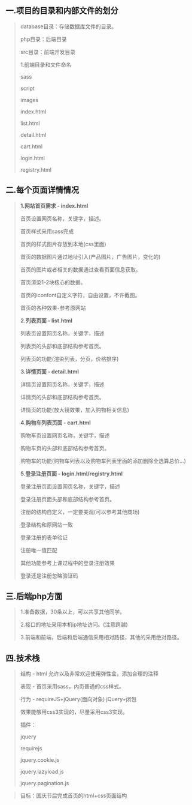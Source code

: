 ## 一.项目的目录和内部文件的划分

> database目录：存储数据库文件的目录。
>
> php目录：后端目录
>
> src目录：前端开发目录
>
> 1.前端目录和文件命名
>
> sass
>
> script
>
> images
>
> index.html 
>
> list.html
>
> detail.html
>
> cart.html
>
> login.html
>
> registry.html 

## 二.每个页面详情情况

> **1.网站首页需求 - index.html**
>
> 首页设置网页名称，关键字，描述。
>
> 首页样式采用sass完成
>
> 首页的样式图片存放到本地(css里面)
>
> 首页的数据图片通过地址引入(产品图片，广告图片，变化的)
>
> 首页的图片或者相关的数据通过查看页面信息获取。
>
> 首页渲染1-2块核心的数据。
>
> 首页的iconfont自定义字符，自由设置，不许截图。
>
> 首页的各种效果-参考原网站
>
> **2.列表页面 - list.html**
>
> 列表页设置网页名称，关键字，描述
>
> 列表页的头部和底部结构参考首页。
>
> 列表页的功能(渲染列表，分页，价格排序)
>
> **3.详情页面 - detail.html**
>
> 详情页设置网页名称，关键字，描述
>
> 详情页的头部和底部结构参考首页。
>
> 详情页的功能(放大镜效果，加入购物相关信息)
>
> **4.购物车列表页面 - cart.html**
>
> 购物车页设置网页名称，关键字，描述
>
> 购物车页的头部和底部结构参考首页。
>
> 购物车的功能(购物车列表以及购物车列表里面的添加删除全选算总价...)
>
> **5.登录注册页面 - login.html/registry.html**
>
> 登录注册页面设置网页名称，关键字，描述
>
> 登录注册页面头部和底部结构参考首页。
>
> 注册的结构自定义，一定要美观(可以参考其他商场)
>
> 登录结构和原网站一致
>
> 登录注册的表单验证
>
> 注册唯一值匹配
>
> 其他功能参考上课过程中的登录注册效果
>
> 登录还是注册忽略验证码
>
> 
>
> 

## 三.后端php方面

> 1.准备数据，30条以上，可以共享其他同学。
>
> 2.接口的地址采用本机ip地址访问。(注意跨越)
>
> 3.前端和前端，后端和后端通信采用相对路径，其他的采用绝对路径。



## 四.技术栈

> 结构 - html 允许以及非常欢迎使用弹性盒，添加合理的注释
>
> 表现 - 首页采用sass，内页普通的css样式。
>
> 行为 - requireJS+jQuery(面向对象)       jQuery+闭包
>
> 效果能够用css3实现的，尽量采用css3实现。
>
> 
>
> 插件：
>
> jquery
>
> requirejs
>
> jquery.cookie.js
>
> jquery.lazyload.js
>
> jquery.pagination.js



> 目标：国庆节后完成首页的html+css页面结构



